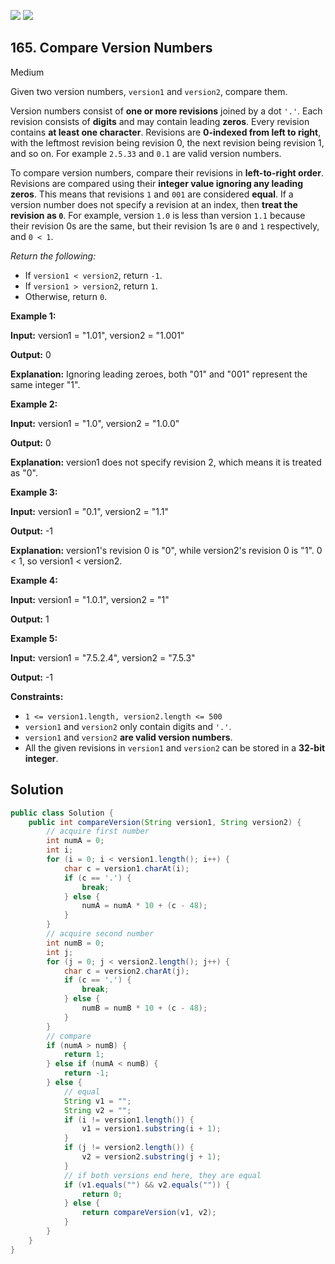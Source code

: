 [![](https://img.shields.io/github/stars/javadev/LeetCode-in-Java?label=Stars&style=flat-square)](https://github.com/javadev/LeetCode-in-Java)
[![](https://img.shields.io/github/forks/javadev/LeetCode-in-Java?label=Fork%20me%20on%20GitHub%20&style=flat-square)](https://github.com/javadev/LeetCode-in-Java/fork)

## 165\. Compare Version Numbers

Medium

Given two version numbers, `version1` and `version2`, compare them.

Version numbers consist of **one or more revisions** joined by a dot `'.'`. Each revision consists of **digits** and may contain leading **zeros**. Every revision contains **at least one character**. Revisions are **0-indexed from left to right**, with the leftmost revision being revision 0, the next revision being revision 1, and so on. For example `2.5.33` and `0.1` are valid version numbers.

To compare version numbers, compare their revisions in **left-to-right order**. Revisions are compared using their **integer value ignoring any leading zeros**. This means that revisions `1` and `001` are considered **equal**. If a version number does not specify a revision at an index, then **treat the revision as `0`**. For example, version `1.0` is less than version `1.1` because their revision 0s are the same, but their revision 1s are `0` and `1` respectively, and `0 < 1`.

_Return the following:_

*   If `version1 < version2`, return `-1`.
*   If `version1 > version2`, return `1`.
*   Otherwise, return `0`.

**Example 1:**

**Input:** version1 = "1.01", version2 = "1.001"

**Output:** 0

**Explanation:** Ignoring leading zeroes, both "01" and "001" represent the same integer "1". 

**Example 2:**

**Input:** version1 = "1.0", version2 = "1.0.0"

**Output:** 0

**Explanation:** version1 does not specify revision 2, which means it is treated as "0". 

**Example 3:**

**Input:** version1 = "0.1", version2 = "1.1"

**Output:** -1

**Explanation:** version1's revision 0 is "0", while version2's revision 0 is "1". 0 < 1, so version1 < version2. 

**Example 4:**

**Input:** version1 = "1.0.1", version2 = "1"

**Output:** 1 

**Example 5:**

**Input:** version1 = "7.5.2.4", version2 = "7.5.3"

**Output:** -1 

**Constraints:**

*   `1 <= version1.length, version2.length <= 500`
*   `version1` and `version2` only contain digits and `'.'`.
*   `version1` and `version2` **are valid version numbers**.
*   All the given revisions in `version1` and `version2` can be stored in a **32-bit integer**.

## Solution

```java
public class Solution {
    public int compareVersion(String version1, String version2) {
        // acquire first number
        int numA = 0;
        int i;
        for (i = 0; i < version1.length(); i++) {
            char c = version1.charAt(i);
            if (c == '.') {
                break;
            } else {
                numA = numA * 10 + (c - 48);
            }
        }
        // acquire second number
        int numB = 0;
        int j;
        for (j = 0; j < version2.length(); j++) {
            char c = version2.charAt(j);
            if (c == '.') {
                break;
            } else {
                numB = numB * 10 + (c - 48);
            }
        }
        // compare
        if (numA > numB) {
            return 1;
        } else if (numA < numB) {
            return -1;
        } else {
            // equal
            String v1 = "";
            String v2 = "";
            if (i != version1.length()) {
                v1 = version1.substring(i + 1);
            }
            if (j != version2.length()) {
                v2 = version2.substring(j + 1);
            }
            // if both versions end here, they are equal
            if (v1.equals("") && v2.equals("")) {
                return 0;
            } else {
                return compareVersion(v1, v2);
            }
        }
    }
}
```